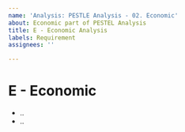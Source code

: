 ```yaml
---
name: 'Analysis: PESTLE Analysis - 02. Economic'
about: Economic part of PESTEL Analysis
title: E - Economic Analysis
labels: Requirement
assignees: ''

---
```


# E - Economic

- ..
- ..
